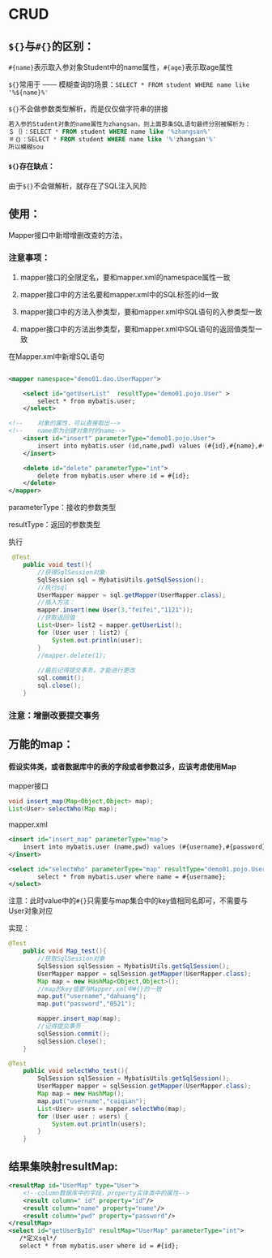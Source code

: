 # CRUD

## `${}`与`#{}`的区别：

`#{name}`表示取入参对象Student中的name属性，`#{age}`表示取age属性

`${}`常用于 —— 模糊查询的场景：`SELECT * FROM student WHERE name like '%${name}%'`

`${}`不会做参数类型解析，而是仅仅做字符串的拼接

```sql
若入参的Student对象的name属性为zhangsan，则上面那条SQL语句最终分别被解析为：
＄｛｝：SELECT * FROM student WHERE name like '%zhangsan%'
＃｛｝：SELECT * FROM student WHERE name like '%'zhangsan'%'
所以模糊sou
```

#### `${}`存在缺点：

由于`${}`不会做解析，就存在了SQL注入风险



## 使用：

Mapper接口中新增增删改查的方法，

### 注意事项：

1. mapper接口的全限定名，要和mapper.xml的namespace属性一致

2. mapper接口中的方法名要和mapper.xml中的SQL标签的id一致

3. mapper接口中的方法入参类型，要和mapper.xml中SQL语句的入参类型一致

4. mapper接口中的方法出参类型，要和mapper.xml中SQL语句的返回值类型一致

   

在Mapper.xml中新增SQL语句

```xml

<mapper namespace="demo01.dao.UserMapper">

    <select id="getUserList"  resultType="demo01.pojo.User" >
        select * from mybatis.user;
    </select>

<!--    对象的属性，可以直接取出-->
<!--    name即为创建对象时的name-->
    <insert id="insert" parameterType="demo01.pojo.User">
        insert into mybatis.user (id,name,pwd) values (#{id},#{name},#{pwd});
    </insert>

    <delete id="delete" parameterType="int">
        delete from mybatis.user where id = #{id};
    </delete>
</mapper>
```

parameterType：接收的参数类型

resultType：返回的参数类型



执行

```java
 @Test
    public void test(){
        //获得SqlSession对象
        SqlSession sql = MybatisUtils.getSqlSession();
        //执行sql
        UserMapper mapper = sql.getMapper(UserMapper.class);
        //插入方法：
        mapper.insert(new User(3,"feifei","1121"));
        //获取返回值
        List<User> list2 = mapper.getUserList();
        for (User user : list2) {
            System.out.println(user);
        }
        //mapper.delete(1);
        
        //最后记得提交事务，才能进行更改
        sql.commit();
        sql.close();
    }
```

### 注意：增删改要提交事务



## 万能的map：

#### 假设实体类，或者数据库中的表的字段或者参数过多，应该考虑使用Map

mapper接口

```java
void insert_map(Map<Object,Object> map);
List<User> selectWho(Map map);
```

mapper.xml

```xml
<insert id="insert_map" parameterType="map">
    insert into mybatis.user (name,pwd) values (#{username},#{password})
</insert>

<select id="selectWho" parameterType="map" resultType="demo01.pojo.User">
        select * from mybatis.user where name = #{username};
</select>
```

注意：此时value中的`#{}`只需要与map集合中的key值相同名即可，不需要与User对象对应

实现：

```java
@Test
    public void Map_test(){
        //获取SqlSession对象
        SqlSession sqlSession = MybatisUtils.getSqlSession();
        UserMapper mapper = sqlSession.getMapper(UserMapper.class);
        Map map = new HashMap<Object,Object>();
        //map的key值要与Mapper.xml中#{}的一致
        map.put("username","dahuang");
        map.put("password","0521");

        mapper.insert_map(map);
        //记得提交事务
        sqlSession.commit();
        sqlSession.close();
    }

@Test
    public void selectWho_test(){
        SqlSession sqlSession = MybatisUtils.getSqlSession();
        UserMapper mapper = sqlSession.getMapper(UserMapper.class);
        Map map = new HashMap();
        map.put("username","caiqian");
        List<User> users = mapper.selectWho(map);
        for (User user : users) {
            System.out.println(users);
        }
    }
```



## 结果集映射resultMap:

```xml
<resultMap id="UserMap" type="User">
    <!--column数据库中的字段，property实体类中的属性-->
    <result column=" id" property="id"/>
    <result column="name" property="name"/>
    <result column="pwd" property="password"/>
</resultMap>
<select id="getUserById" resultMap="UserMap" parameterType="int">
   /*定义sql*/
   select * from mybatis.user where id = #{id};
```

